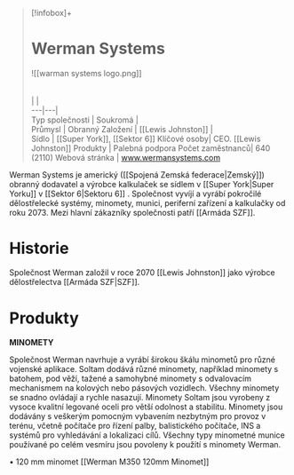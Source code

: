 > [!infobox]+  
> # Werman Systems
> ![[warman systems logo.png]]  
> ######  
>  |  |  
> ---|---|   
> Typ společnosti | Soukromá |  
> Průmysl |  Obranný
> Založení | [[Lewis Johnston]] |  
> Sídlo | [[Super York]], [[Sektor 6]]
> Klíčové osoby| CEO. [[Lewis Johnston]]
>  Produkty | Palebná podpora
>  Počet zaměstnanců| 640 (2110)
>  Webová stránka | www.wermansystems.com

Werman Systems je americký ([[Spojená Zemská federace|Zemský]]) obranný dodavatel a výrobce kalkulaček se sídlem v [[Super York|Super Yorku]] v [[Sektor 6|Sektoru 6]] . Společnost vyvíjí a vyrábí pokročilé dělostřelecké systémy, minomety, munici, periferní zařízení a kalkulačky od roku 2073. Mezi hlavní zákazníky společnosti patří [[Armáda SZF]].

# Historie

Společnost Werman založil v roce 2070
[[Lewis Johnston]] jako výrobce dělostřelectva [[Armáda SZF|SZF]].

# Produkty

**MINOMETY**

Společnost Werman navrhuje a vyrábí širokou škálu minometů pro různé vojenské aplikace. Soltam dodává různé minomety, například minomety s batohem, pod věží, tažené a samohybné minomety s odvalovacím mechanismem na kolových nebo pásových vozidlech. Všechny minomety se snadno ovládají a rychle nasazují. Minomety Soltam jsou vyrobeny z vysoce kvalitní legované oceli pro větší odolnost a stabilitu. Minomety jsou dodávány s veškerým pomocným vybavením nezbytným pro provoz v terénu, včetně počítače pro řízení palby, balistického počítače, INS a systémů pro vyhledávání a lokalizaci cílů. Všechny typy minometné munice používané po celém vesmíru jsou povoleny k použití s minomety Werman.

• 120 mm minomet
    	[[Werman M350 120mm Minomet]]
